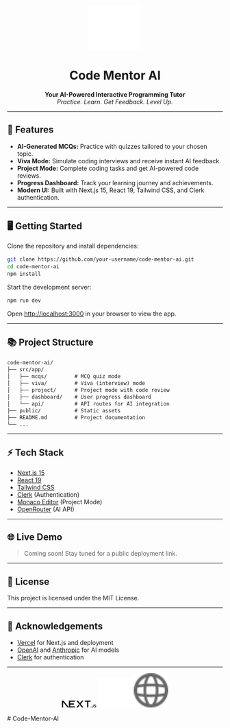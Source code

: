 <!-- filepath: c:\Users\User\Desktop\command controll\code-mentor-ai\README.md -->

<p align="center">
  <img src="public/vercel.svg" alt="Code Mentor AI Logo" width="120" />
</p>

<h1 align="center">Code Mentor AI</h1>

<p align="center">
  <b>Your AI-Powered Interactive Programming Tutor</b><br>
  <i>Practice. Learn. Get Feedback. Level Up.</i>
</p>

---

## 🚀 Features

- **AI-Generated MCQs:** Practice with quizzes tailored to your chosen topic.
- **Viva Mode:** Simulate coding interviews and receive instant AI feedback.
- **Project Mode:** Complete coding tasks and get AI-powered code reviews.
- **Progress Dashboard:** Track your learning journey and achievements.
- **Modern UI:** Built with Next.js 15, React 19, Tailwind CSS, and Clerk authentication.

---

## 🖥️ Getting Started

Clone the repository and install dependencies:

```bash
git clone https://github.com/your-username/code-mentor-ai.git
cd code-mentor-ai
npm install
```

Start the development server:

```bash
npm run dev
```

Open [http://localhost:3000](http://localhost:3000) in your browser to view the app.

---

## 📚 Project Structure

```
code-mentor-ai/
├── src/app/
│   ├── mcqs/         # MCQ quiz mode
│   ├── viva/         # Viva (interview) mode
│   ├── project/      # Project mode with code review
│   ├── dashboard/    # User progress dashboard
│   └── api/          # API routes for AI integration
├── public/           # Static assets
├── README.md         # Project documentation
└── ...
```

---

## ⚡️ Tech Stack

- [Next.js 15](https://nextjs.org/)
- [React 19](https://react.dev/)
- [Tailwind CSS](https://tailwindcss.com/)
- [Clerk](https://clerk.com/) (Authentication)
- [Monaco Editor](https://microsoft.github.io/monaco-editor/) (Project Mode)
- [OpenRouter](https://openrouter.ai/) (AI API)

---

## 🌐 Live Demo

> Coming soon! Stay tuned for a public deployment link.

---

## 📄 License

This project is licensed under the MIT License.

---

## 🙌 Acknowledgements

- [Vercel](https://vercel.com/) for Next.js and deployment
- [OpenAI](https://openai.com/) and [Anthropic](https://www.anthropic.com/) for AI models
- [Clerk](https://clerk.com/) for authentication

---

<p align="center">
  <img src="public/next.svg" alt="Next.js" width="80" />
  <img src="public/vercel.svg" alt="Vercel" width="80" />
  <img src="public/globe.svg" alt="AI" width="80" />
</p>
#   C o d e - M e n t o r - A I 
 
 